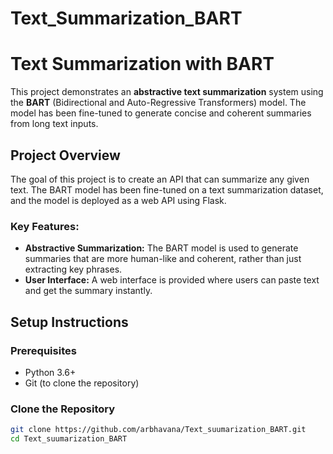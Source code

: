 # Text_Summarization_BART
# Text Summarization with BART

This project demonstrates an **abstractive text summarization** system using the **BART** (Bidirectional and Auto-Regressive Transformers) model. The model has been fine-tuned to generate concise and coherent summaries from long text inputs.

## Project Overview

The goal of this project is to create an API that can summarize any given text. The BART model has been fine-tuned on a text summarization dataset, and the model is deployed as a web API using Flask.

### Key Features:
- **Abstractive Summarization:** The BART model is used to generate summaries that are more human-like and coherent, rather than just extracting key phrases.
- **User Interface:** A web interface is provided where users can paste text and get the summary instantly.

## Setup Instructions

### Prerequisites
- Python 3.6+
- Git (to clone the repository)

### Clone the Repository

```bash
git clone https://github.com/arbhavana/Text_suumarization_BART.git
cd Text_suumarization_BART
